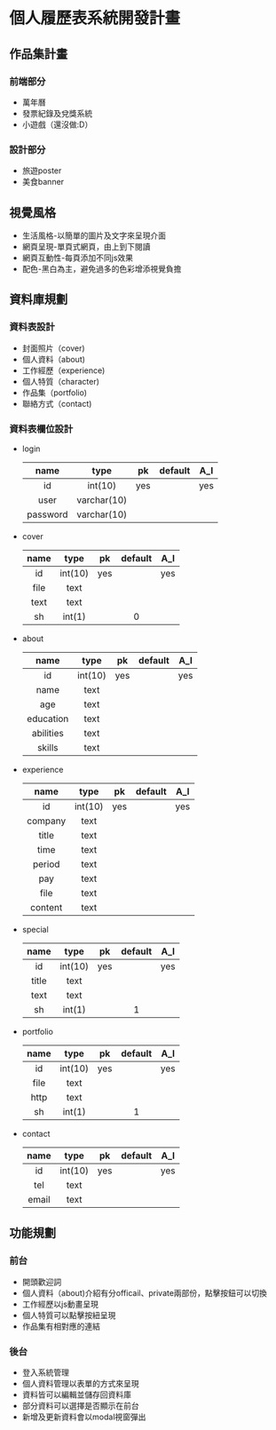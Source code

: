 # 個人履歷表系統開發計畫

## 作品集計畫
### 前端部分
* 萬年曆
* 發票紀錄及兌獎系統
* 小遊戲（還沒做:D）
### 設計部分
* 旅遊poster
* 美食banner

## 視覺風格
* 生活風格-以簡單的圖片及文字來呈現介面
* 網頁呈現-單頁式網頁，由上到下閱讀
* 網頁互動性-每頁添加不同js效果
* 配色-黑白為主，避免過多的色彩增添視覺負擔

## 資料庫規劃
### 資料表設計
* 封面照片（cover)
* 個人資料（about)
* 工作經歷（experience)
* 個人特質（character)
* 作品集（portfolio)
* 聯絡方式（contact)

### 資料表欄位設計
* login

    |  name   |    type    |  pk | default | A_I |
    |:-------:|:----------:|:---:|:-------:|:---:|
    |id       |int(10)     |yes  |         |yes  |
    |user     |varchar(10) |     |         |     |
    |password |varchar(10) |     |         |     |

* cover

    |  name   |  type  |  pk | default | A_I |
    |:-------:|:------:|:---:|:-------:|:---:|
    |id       |int(10) |yes  |         |yes  |
    |file     |text    |     |         |     |
    |text     |text    |     |         |     |
    |sh       |int(1)  |     |   0     |     |

* about

    |  name   |  type  |  pk | default | A_I |
    |:-------:|:------:|:---:|:-------:|:---:|
    |id       |int(10) |yes  |         |yes  |
    |name     |text    |     |         |     |
    |age      |text    |     |         |     |
    |education|text    |     |         |     |
    |abilities|text    |     |         |     |
    |skills   |text    |     |         |     |

* experience

    |  name   |  type  |  pk | default | A_I |
    |:-------:|:------:|:---:|:-------:|:---:|
    |id       |int(10) |yes  |         |yes  |
    |company  |text    |     |         |     |
    |title    |text    |     |         |     |
    |time     |text    |     |         |     |
    |period   |text    |     |         |     |
    |pay      |text    |     |         |     |
    |file     |text    |     |         |     |
    |content  |text    |     |         |     |

* special

    |  name   |  type  |  pk | default | A_I |
    |:-------:|:------:|:---:|:-------:|:---:|
    |id       |int(10) |yes  |         |yes  |
    |title    |text    |     |         |     |
    |text     |text    |     |         |     |
    |sh       |int(1)  |     |   1     |     |

* portfolio

    |  name   |  type  |  pk | default | A_I |
    |:-------:|:------:|:---:|:-------:|:---:|
    |id       |int(10) |yes  |         |yes  |
    |file     |text    |     |         |     |
    |http     |text    |     |         |     |
    |sh       |int(1)  |     |   1     |     |

* contact

    |  name   |  type  |  pk | default | A_I |
    |:-------:|:------:|:---:|:-------:|:---:|
    |id       |int(10) |yes  |         |yes  |
    |tel      |text    |     |         |     |
    |email    |text    |     |         |     |

## 功能規劃
### 前台
* 開頭歡迎詞
* 個人資料（about)介紹有分officail、private兩部份，點擊按鈕可以切換
* 工作經歷以js動畫呈現
* 個人特質可以點擊按紐呈現
* 作品集有相對應的連結

### 後台
* 登入系統管理
* 個人資料管理以表單的方式來呈現
* 資料皆可以編輯並儲存回資料庫
* 部分資料可以選擇是否顯示在前台
* 新增及更新資料會以modal視窗彈出


